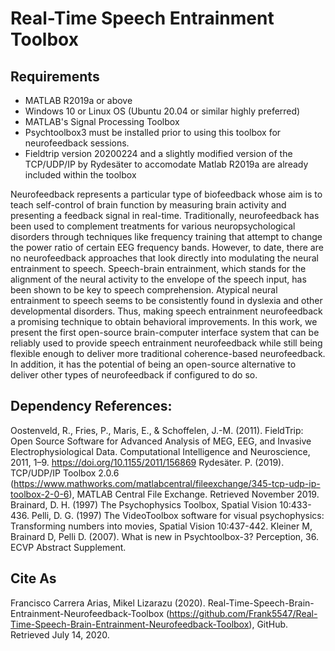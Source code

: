 # Real-Time Speech Entrainment Toolbox

## Requirements
- MATLAB R2019a or above
- Windows 10 or Linux OS (Ubuntu 20.04 or similar highly preferred)
- MATLAB's Signal Processing Toolbox
- Psychtoolbox3 must be installed prior to using this toolbox for neurofeedback sessions.
- Fieldtrip version 20200224 and a slightly modified version of the TCP/UDP/IP by Rydesäter to accomodate Matlab R2019a are already included within the toolbox

Neurofeedback represents a particular type of biofeedback whose aim is to teach self-control of brain function by measuring brain activity and presenting a feedback signal in real-time. Traditionally, neurofeedback has been used to complement treatments for various neuropsychological disorders through techniques like frequency training that attempt to change the power ratio of certain EEG frequency bands. However, to date, there are no neurofeedback approaches that look directly into modulating the neural entrainment to speech. Speech-brain entrainment, which stands for the alignment of the neural activity to the envelope of the speech input, has been shown to be key to speech comprehension. Atypical neural entrainment to speech seems to be consistently found in dyslexia and other developmental disorders. Thus, making speech entrainment neurofeedback a promising technique to obtain behavioral improvements. In this work, we present the first open-source brain-computer interface system that can be reliably used to provide speech entrainment neurofeedback while still being flexible enough to deliver more traditional coherence-based neurofeedback. In addition, it has the potential of being an open-source alternative to deliver other types of neurofeedback if configured to do so.

## Dependency References:
Oostenveld, R., Fries, P., Maris, E., & Schoffelen, J.-M. (2011). FieldTrip: Open Source Software for Advanced Analysis of MEG, EEG, and Invasive Electrophysiological Data. Computational Intelligence and Neuroscience, 2011, 1–9. https://doi.org/10.1155/2011/156869
Rydesäter. P. (2019). TCP/UDP/IP Toolbox 2.0.6 (https://www.mathworks.com/matlabcentral/fileexchange/345-tcp-udp-ip-toolbox-2-0-6), MATLAB Central File Exchange. Retrieved November 2019.
Brainard, D. H. (1997) The Psychophysics Toolbox, Spatial Vision 10:433-436.
Pelli, D. G. (1997) The VideoToolbox software for visual psychophysics: Transforming numbers into movies, Spatial Vision 10:437-442.
Kleiner M, Brainard D, Pelli D. (2007). What is new in Psychtoolbox-3? Perception, 36. ECVP Abstract Supplement.

## Cite As
Francisco Carrera Arias, Mikel Lizarazu (2020). Real-Time-Speech-Brain-Entrainment-Neurofeedback-Toolbox (https://github.com/Frank5547/Real-Time-Speech-Brain-Entrainment-Neurofeedback-Toolbox), GitHub. Retrieved July 14, 2020.



